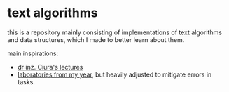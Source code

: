 # text algorithms
this is a repository mainly consisting of implementations of text algorithms and data structures,
which I made to better learn about them.

main inspirations:
- [dr inż. Ciura's lectures](https://github.com/MarcinCiura/AGH-AlgorytmyTekstowe)
- [laboratories from my year](https://github.com/langMonk/text-algorithms-course),
but heavily adjusted to mitigate errors in tasks.
